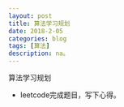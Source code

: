 ```yaml
---
layout: post
title: 算法学习规划
date: 2018-2-05
categories: blog
tags: [算法]
description: na。
---
```




算法学习规划

* leetcode完成题目，写下心得。

​	






